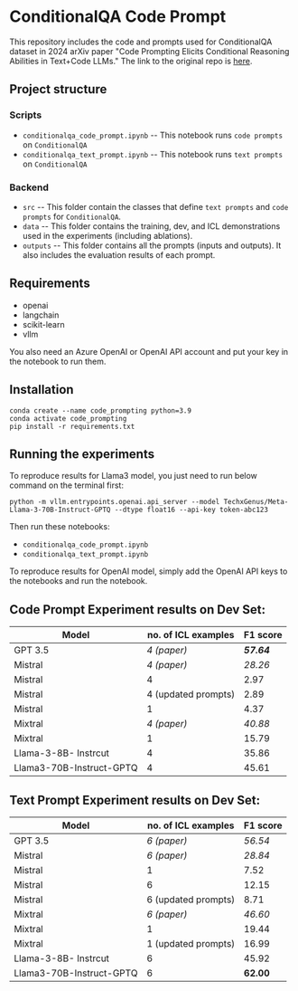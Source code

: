 # ConditionalQA Code Prompt

This repository includes the code and prompts used for ConditionalQA dataset in 2024 arXiv paper "Code Prompting Elicits Conditional Reasoning Abilities in Text+Code LLMs." The link to the original repo is [here](https://github.com/UKPLab/arxiv2024-conditional-reasoning-llms).

## Project structure
### Scripts
* `conditionalqa_code_prompt.ipynb` -- This notebook runs `code prompts` on `ConditionalQA`
* `conditionalqa_text_prompt.ipynb` -- This notebook runs `text prompts` on `ConditionalQA`
  
### Backend
* `src` -- This folder contain the classes that define `text prompts` and `code prompts` for `ConditionalQA`.
* `data` -- This folder contains the training, dev, and ICL demonstrations used in the experiments (including ablations).
* `outputs` -- This folder contains all the prompts (inputs and outputs). It also includes the evaluation results of each prompt. 

## Requirements
* openai
* langchain
* scikit-learn
* vllm

You also need an Azure OpenAI or OpenAI API account and put your key in the notebook to run them.

## Installation
```
conda create --name code_prompting python=3.9
conda activate code_prompting
pip install -r requirements.txt
```

## Running the experiments 
To reproduce results for Llama3 model, you just need to run below command on the terminal first:
```
python -m vllm.entrypoints.openai.api_server --model TechxGenus/Meta-Llama-3-70B-Instruct-GPTQ --dtype float16 --api-key token-abc123
```
Then run these notebooks:
* `conditionalqa_code_prompt.ipynb`
* `conditionalqa_text_prompt.ipynb`

To reproduce results for OpenAI model, simply add the OpenAI API keys to the notebooks and run the notebook. 

## Code Prompt Experiment results on Dev Set:

| **Model**                	| **no. of ICL examples** 	| **F1 score** 	|
|--------------------------	|-------------------------	|--------------	|
|          GPT 3.5         	|       _4 (paper)_       	|   **_57.64_** |
|          Mistral         	|       _4 (paper)_       	|    _28.26_   	|
|          Mistral         	|            4            	|     2.97     	|
|          Mistral         	|   4 (updated prompts)   	|     2.89     	|
|          Mistral         	|            1            	|     4.37     	|
|          Mixtral         	|       _4 (paper)_        	|    _40.88_   	|
|          Mixtral         	|            1            	|     15.79    	|
|   Llama-3-8B- Instrcut   	|            4            	|     35.86    	|
| Llama3-70B-Instruct-GPTQ 	|            4            	|     45.61    	|

## Text Prompt Experiment results on Dev Set:

| **Model**                	| **no. of ICL examples** 	| **F1 score** 	|
|--------------------------	|-------------------------	|--------------	|
|          GPT 3.5         	|       _6 (paper)_       	|    _56.54_   	|
|          Mistral         	|       _6 (paper)_       	|    _28.84_   	|
|          Mistral         	|            1            	|     7.52     	|
|          Mistral         	|            6	            |     12.15     |
|          Mistral         	|   6 (updated prompts)     |     8.71     	|
|          Mixtral         	|       _6 (paper)_        	|    _46.60_   	|
|          Mixtral         	|            1            	|     19.44    	|
|          Mixtral         	|   1 (updated prompts)     |     16.99    	|
|   Llama-3-8B- Instrcut   	|            6            	|     45.92    	|
| Llama3-70B-Instruct-GPTQ 	|            6            	|     **62.00** |